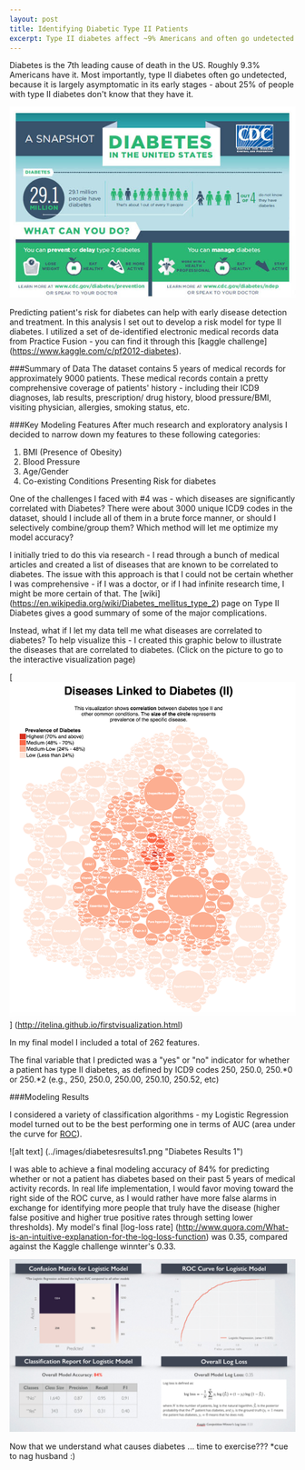 ```yaml
---
layout: post
title: Identifying Diabetic Type II Patients
excerpt: Type II diabetes affect ~9% Americans and often go undetected for a long time. In this analysis I built a classification model to identify patient's risk for Diabetes using de-identified Electronic Medical Records data. 
---
```


Diabetes is the 7th leading cause of death in the US. Roughly 9.3% Americans have it. Most importantly, type II diabetes often go undetected, because it is largely asymptomatic in its early stages - about 25% of people with type II diabetes don't know that they have it. 

![alt text](../images/diabetesinfographic.jpg "Diabetes Summary")

Predicting patient's risk for diabetes can help with early disease detection and treatment. In this analysis I set out to develop a risk model for type II diabetes. I utilized a set of de-identified electronic medical records data from Practice Fusion - you can find it through this [kaggle challenge] (https://www.kaggle.com/c/pf2012-diabetes). 

###Summary of Data 
The dataset contains 5 years of medical records for approximately 9000 patients. These medical records contain a pretty comprehensive coverage of patients' history - including their ICD9 diagnoses, lab results, prescription/ drug history, blood pressure/BMI, visiting physician, allergies, smoking status, etc.

###Key Modeling Features
After much research and exploratory analysis I decided to narrow down my features to these following categories:

1. BMI (Presence of Obesity)
2. Blood Pressure 
3. Age/Gender
4. Co-existing Conditions Presenting Risk for diabetes

One of the challenges I faced with #4 was - which diseases are significantly correlated with Diabetes? There were about 3000 unique ICD9 codes in the dataset, should I include all of them in a brute force manner, or should I selectively combine/group them? Which method will let me optimize my model accuracy?

I initially tried to do this via research - I read through a bunch of medical articles and created a list of diseases that are known to be correlated to diabetes. The issue with this approach is that I could not be certain whether I was comprehensive - if I was a doctor, or if I had infinite research time, I might be more certain of that. The [wiki] (https://en.wikipedia.org/wiki/Diabetes_mellitus_type_2) page on Type II Diabetes gives a good summary of some of the major complications.

Instead, what if I let my data tell me what diseases are correlated to diabetes? To help visualize this - I created this graphic below to illustrate the diseases that are correlated to diabetes. (Click on the picture to go to the interactive visualization page)

[![alt text](../images/diabetesvisthumb.png "Diabetes Visualization")] (http://itelina.github.io/firstvisualization.html)

In my final model I included a total of 262 features. 

The final variable that I predicted was a "yes" or "no" indicator for whether a patient has type II diabetes, as defined by ICD9 codes 250, 250.0, 250.*0 or 250.*2 (e.g., 250, 250.0, 250.00, 250.10, 250.52, etc)

###Modeling Results

I considered a variety of classification algorithms - my Logistic Regression model turned out to be the best performing one in terms of AUC (area under the curve for [ROC](https://en.wikipedia.org/wiki/Receiver_operating_characteristic)). 

![alt text] (../images/diabetesresults1.png "Diabetes Results 1")

I was able to achieve a final modeling accuracy of 84% for predicting whether or not a patient has diabetes based on their past 5 years of medical activity records. In real life implementation, I would favor moving toward the right side of the ROC curve, as I would rather have more false alarms in exchange for identifying more people that truly have the disease (higher false positive and higher true positive rates through setting lower thresholds). My model's final [log-loss rate] (http://www.quora.com/What-is-an-intuitive-explanation-for-the-log-loss-function) was 0.35, compared against the Kaggle challenge winnter's 0.33.

![alt text](../images/diabetesresults2.png "Diabetes Results 2")

Now that we understand what causes diabetes ... time to exercise??? *cue to nag husband :)
